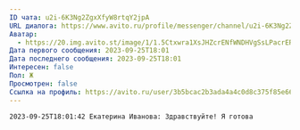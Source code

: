```yaml
---
ID чата: u2i-6K3Ng2ZgxXfyW8rtqY2jpA
URL диалога: https://www.avito.ru/profile/messenger/channel/u2i-6K3Ng2ZgxXfyW8rtqY2jpA
Аватар:
  - https://20.img.avito.st/image/1/1.5Ctxwra1XsJHZcrENfWNDHVgSsLPacrER2VKwA.8E3RaCjTm8I59J_Ov5qfmuqAanzOZEeboDvQ67_WeSE.jpeg
Дата первого сообщения: 2023-09-25T18:01
Дата последнего сообщения: 2023-09-25T18:01
Интересен: false
Пол: Ж
Просмотрен: false
Ссылка на профиль: https://avito.ru/user/3b5bcac2b3ada4a4c0d8c375f85e6676/profile?id=3230258510&iid=3230258510&src=messenger&page_from=from_item_messenger
---
```

```Plain
2023-09-25T18:01:42 Екатерина Иванова: Здравствуйте! Я готова
```